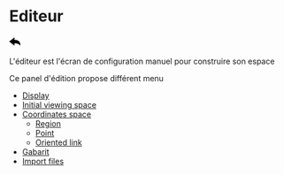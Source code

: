 # Editeur

[![](../../screenshots/other/Go-back.png)](../../README-fr.md)

L'éditeur est l'écran de configuration manuel pour construire son espace

Ce panel d'édition propose différent menu

- [Display](display.md)
- [Initial viewing space](initial-viewing-space.md)
- [Coordinates space](coordinates.md)
  - [Region](coordinates-space-region.md)
  - [Point](coordinates-space-point.md)
  - [Oriented link](coordinates-space-link.md)
- [Gabarit](gabarit.md)
- [Import files](import.md)
